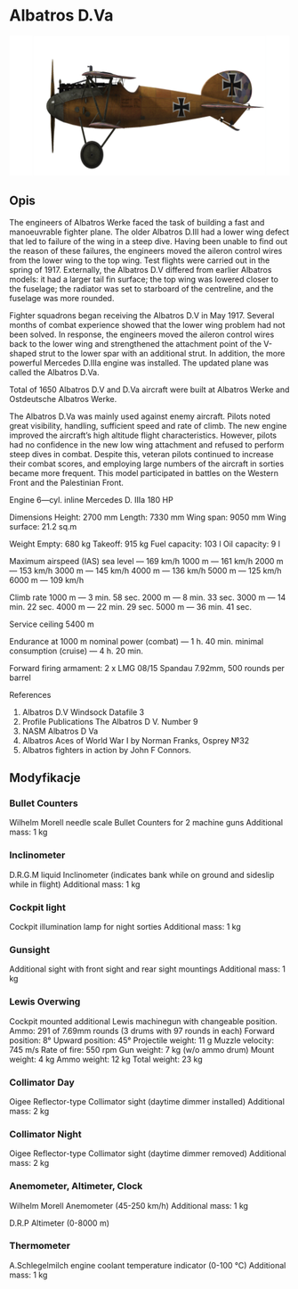 # Albatros D.Va

![albatrosd5](../images/albatrosd5.png)

## Opis

The engineers of Albatros Werke faced the task of building a fast and manoeuvrable fighter plane. The older Albatros D.III had a lower wing defect that led to failure of the wing in a steep dive. Having been unable to find out the reason of these failures, the engineers moved the aileron control wires from the lower wing to the top wing.
Test flights were carried out in the spring of 1917. Externally, the Albatros D.V differed from earlier Albatros models: it had a larger tail fin surface; the top wing was lowered closer to the fuselage; the radiator was set to starboard of the centreline, and the fuselage was more rounded.

Fighter squadrons began receiving the Albatros D.V in May 1917. Several months of combat experience showed that the lower wing problem had not been solved. In response, the engineers moved the aileron control wires back to the lower wing and strengthened the attachment point of the V-shaped strut to the lower spar with an additional strut. In addition, the more powerful Mercedes D.IIIa engine was installed. The updated plane was called the Albatros D.Va.

Total of 1650 Albatros D.V and D.Va aircraft were built at Albatros Werke and Ostdeutsche Albatros Werke.

The Albatros D.Va was mainly used against enemy aircraft. Pilots noted great visibility, handling, sufficient speed and rate of climb. The new engine improved the aircraft’s high altitude flight characteristics. However, pilots had no confidence in the new low wing attachment and refused to perform steep dives in combat. Despite this, veteran pilots continued to increase their combat scores, and employing large numbers of the aircraft in sorties became more frequent. This model participated in battles on the Western Front and the Palestinian Front.


Engine 6—cyl. inline Mercedes D. IIIa 180 HP

Dimensions
Height: 2700 mm
Length: 7330 mm
Wing span: 9050 mm
Wing surface:  21.2 sq.m

Weight
Empty: 680 kg
Takeoff: 915 kg
Fuel capacity: 103 l
Oil capacity: 9 l

Maximum airspeed (IAS)
sea level — 169 km/h
1000 m — 161 km/h
2000 m — 153 km/h
3000 m — 145 km/h
4000 m — 136 km/h
5000 m — 125 km/h
6000 m — 109 km/h

Climb rate
1000 m —  3 min. 58 sec.
2000 m —  8 min. 33 sec.
3000 m — 14 min. 22 sec.
4000 m — 22 min. 29 sec.
5000 m — 36 min. 41 sec.

Service ceiling 5400 m

Endurance at 1000 m
nominal power (combat) — 1 h. 40 min.
minimal consumption (cruise) — 4 h. 20 min.

Forward firing armament: 2 x LMG 08/15 Spandau 7.92mm, 500 rounds per barrel

References
1) Albatros D.V  Windsock Datafile 3
2) Profile Publications The Albatros D V. Number 9
3) NASM Albatros D Va
4) Albatros Aces of World War I by Norman Franks, Osprey №32
5) Albatros fighters in action by John F Connors.

## Modyfikacje


### Bullet Counters

Wilhelm Morell needle scale Bullet Counters for 2 machine guns
Additional mass: 1 kg


### Inclinometer

D.R.G.M liquid Inclinometer (indicates bank while on ground and sideslip while in flight)
Additional mass: 1 kg


### Cockpit light

Cockpit illumination lamp for night sorties
Additional mass: 1 kg


### Gunsight

Additional sight with front sight and rear sight mountings
Additional mass: 1 kg


### Lewis Overwing

Cockpit mounted additional Lewis machinegun with changeable position.
Ammo: 291 of 7.69mm rounds (3 drums with 97 rounds in each)
Forward position: 8°
Upward position: 45°
Projectile weight: 11 g
Muzzle velocity: 745 m/s
Rate of fire: 550 rpm
Gun weight: 7 kg (w/o ammo drum)
Mount weight: 4 kg
Ammo weight: 12 kg
Total weight: 23 kg


### Collimator Day

Oigee Reflector-type Collimator sight (daytime dimmer installed)
Additional mass: 2 kg


### Collimator Night

Oigee Reflector-type Collimator sight (daytime dimmer removed)
Additional mass: 2 kg


### Anemometer, Altimeter, Clock

Wilhelm Morell Anemometer (45-250 km/h)
Additional mass: 1 kg

D.R.P Altimeter (0-8000 m)


### Thermometer

A.Schlegelmilch engine coolant temperature indicator (0-100 °C)
Additional mass: 1 kg
